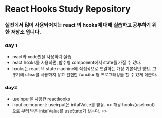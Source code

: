 # React Hooks Study Repository 


###  실전에서 많이 사용되어지는 react 의 hooks에 대해 실습하고 공부하기 위한 저장소 입니다. 



### day 1
- react와 node만을 사용하여 실습 
- react hooks를 사용하면, 함수형 component에서 state를 가질 수 있다. 
- hooks는 react 의 state machine에 직접적으로 연결하는 가장 기본적인 방법. 그렇기에 class를 사용하지 않고 완전한 function형 프로그래밍을 할 수 있게 해준다. 

 
### day2 
- useInput을 사용한 reacthooks  
- input comopnent: useinput은 initalValue를 받음. => 해당 hooks(useInput)으로 부터 받은 initalValue를 useState가 갖는다. =>
